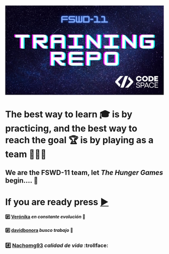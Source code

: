![Training repo](./img/training%20repo.jpg)
# The best way to learn :mortar_board: is by practicing, and the best way to reach the goal :trophy: is by playing as a team :couple::couple::couple:

## We are the FSWD-11 team, let *The Hunger Games* begin.... :checkered_flag:  
# If you are ready press [:arrow_forward:](./index.md)


#### :hash: [Verónika](https://github.com/VkaSC)  *en constante evolución* :rocket: 
#### :hash: [davidbonora](https://github.com/davidbonora)  *busco trabajo* :dash: 
### :hash: [Nachomg93](https://github.com/Nachomg93/Nachomg93) *calidad de vida* :trollface: